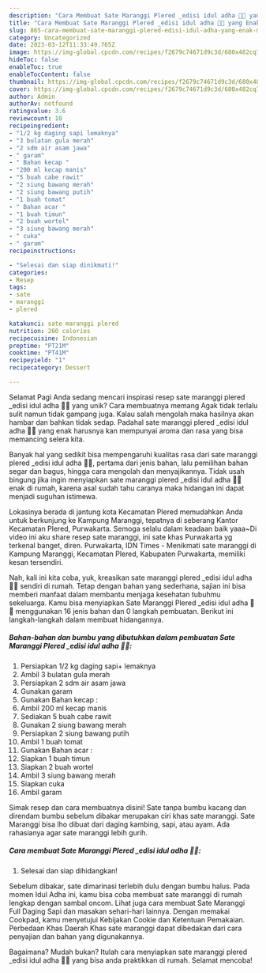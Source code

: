 ```yaml
---
description: "Cara Membuat Sate Maranggi Plered _edisi idul adha 🍡🍢 yang Enak, Mantap"
title: "Cara Membuat Sate Maranggi Plered _edisi idul adha 🍡🍢 yang Enak, Mantap"
slug: 865-cara-membuat-sate-maranggi-plered-edisi-idul-adha-yang-enak-mantap
category: Uncategorized
date: 2023-03-12T11:33:49.765Z
image: https://img-global.cpcdn.com/recipes/f2679c74671d9c3d/680x482cq70/sate-maranggi-plered-_edisi-idul-adha-foto-resep-utama.jpg
hideToc: false
enableToc: true
enableTocContent: false
thumbnail: https://img-global.cpcdn.com/recipes/f2679c74671d9c3d/680x482cq70/sate-maranggi-plered-_edisi-idul-adha-foto-resep-utama.jpg
cover: https://img-global.cpcdn.com/recipes/f2679c74671d9c3d/680x482cq70/sate-maranggi-plered-_edisi-idul-adha-foto-resep-utama.jpg
author: Admin
authorAv: notfound
ratingvalue: 3.6
reviewcount: 10
recipeingredient:
- "1/2 kg daging sapi lemaknya"
- "3 bulatan gula merah"
- "2 sdm air asam jawa"
- " garam"
- " Bahan kecap "
- "200 ml kecap manis"
- "5 buah cabe rawit"
- "2 siung bawang merah"
- "2 siung bawang putih"
- "1 buah tomat"
- " Bahan acar "
- "1 buah timun"
- "2 buah wortel"
- "3 siung bawang merah"
- " cuka"
- " garam"
recipeinstructions:

- "Selesai dan siap dinikmati!"
categories:
- Resep
tags:
- sate
- maranggi
- plered

katakunci: sate maranggi plered 
nutrition: 260 calories
recipecuisine: Indonesian
preptime: "PT21M"
cooktime: "PT41M"
recipeyield: "1"
recipecategory: Dessert

---
```



Selamat Pagi Anda sedang mencari inspirasi resep sate maranggi plered _edisi idul adha 🍡🍢 yang unik? Cara membuatnya memang Agak tidak terlalu sulit namun tidak gampang juga. Kalau salah mengolah maka hasilnya akan hambar dan bahkan tidak sedap. Padahal sate maranggi plered _edisi idul adha 🍡🍢 yang enak harusnya kan mempunyai aroma dan rasa yang bisa memancing selera kita.


Banyak hal yang sedikit bisa mempengaruhi kualitas rasa dari sate maranggi plered _edisi idul adha 🍡🍢, pertama dari jenis bahan, lalu pemilihan bahan segar dan bagus, hingga cara mengolah dan menyajikannya. Tidak usah bingung jika ingin menyiapkan sate maranggi plered _edisi idul adha 🍡🍢 enak di rumah, karena asal sudah tahu caranya maka hidangan ini dapat menjadi suguhan istimewa.

Lokasinya berada di jantung kota Kecamatan Plered memudahkan Anda untuk berkunjung ke Kampung Maranggi, tepatnya di seberang Kantor Kecamatan Plered, Purwakarta. Semoga selalu dalam keadaan baik yaaa~Di video ini aku share resep sate maranggi, ini sate khas Purwakarta yg terkenal banget, diren. Purwakarta, IDN Times - Menikmati sate maranggi di Kampung Maranggi, Kecamatan Plered, Kabupaten Purwakarta, memiliki kesan tersendiri.


Nah, kali ini kita coba, yuk, kreasikan sate maranggi plered _edisi idul adha 🍡🍢 sendiri di rumah. Tetap dengan bahan yang sederhana, sajian ini bisa memberi manfaat dalam membantu menjaga kesehatan tubuhmu sekeluarga. Kamu bisa menyiapkan Sate Maranggi Plered _edisi idul adha 🍡🍢 menggunakan 16 jenis bahan dan 0 langkah pembuatan. Berikut ini langkah-langkah dalam membuat hidangannya.

<!--inarticleads1-->

##### Bahan-bahan dan bumbu yang dibutuhkan dalam pembuatan Sate Maranggi Plered _edisi idul adha 🍡🍢:

1. Persiapkan 1/2 kg daging sapi+ lemaknya
1. Ambil 3 bulatan gula merah
1. Persiapkan 2 sdm air asam jawa
1. Gunakan  garam
1. Gunakan  Bahan kecap :
1. Ambil 200 ml kecap manis
1. Sediakan 5 buah cabe rawit
1. Gunakan 2 siung bawang merah
1. Persiapkan 2 siung bawang putih
1. Ambil 1 buah tomat
1. Gunakan  Bahan acar :
1. Siapkan 1 buah timun
1. Siapkan 2 buah wortel
1. Ambil 3 siung bawang merah
1. Siapkan  cuka
1. Ambil  garam


Simak resep dan cara membuatnya disini! Sate tanpa bumbu kacang dan direndam bumbu sebelum dibakar merupakan ciri khas sate maranggi. Sate Maranggi bisa lho dibuat dari daging kambing, sapi, atau ayam. Ada rahasianya agar sate maranggi lebih gurih. 

<!--inarticleads2-->

##### Cara membuat Sate Maranggi Plered _edisi idul adha 🍡🍢:


1. Selesai dan siap dihidangkan!

Sebelum dibakar, sate dimarinasi terlebih dulu dengan bumbu halus. Pada momen Idul Adha ini, kamu bisa coba membuat sate maranggi di rumah lengkap dengan sambal oncom. Lihat juga cara membuat Sate Maranggi Full Daging Sapi dan masakan sehari-hari lainnya. Dengan memakai Cookpad, kamu menyetujui Kebijakan Cookie dan Ketentuan Pemakaian. Perbedaan Khas Daerah Khas sate maranggi dapat dibedakan dari cara penyajian dan bahan yang digunakannya. 

Bagaimana? Mudah bukan? Itulah cara menyiapkan sate maranggi plered _edisi idul adha 🍡🍢 yang bisa anda praktikkan di rumah. Selamat mencoba!
